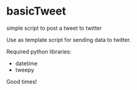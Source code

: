 # basicTweet
simple script to post a tweet to twitter

Use as template script for sending data to twitter.

Required python libraries:
* datetime
* tweepy

Good times!
